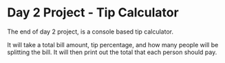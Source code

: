 # Day 2 Project - Tip Calculator

The end of day 2 project, is a console based
tip calculator.

It will take a total bill amount, tip percentage,
and how many people will be splitting the bill.
It will then print out the total that each
person should pay.